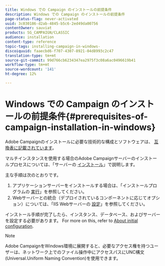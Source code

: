```yaml
---
title: Windows での Campaign のインストールの前提条件
description: Windows での Campaign のインストールの前提条件
page-status-flag: never-activated
uuid: 3c030186-d2ab-4845-b5c6-2ed49da00756
contentOwner: sauviat
products: SG_CAMPAIGN/CLASSIC
audience: installation
content-type: reference
topic-tags: installing-campaign-in-windows-
discoiquuid: faaecbd6-f707-4307-8921-04d8993c2c47
translation-type: tm+mt
source-git-commit: 99d766cb6234347ea2975f3c08a6ac0496619b41
workflow-type: tm+mt
source-wordcount: '141'
ht-degree: 12%

---
```



# Windows での Campaign のインストールの前提条件{#prerequisites-of-campaign-installation-in-windows}

Adobe Campaignのインストールに必要な技術的な構成とソフトウェアは、 [互換表に記載されています](../../rn/using/compatibility-matrix.md)。

マルチインスタンスを使用する場合のAdobe Campaignサーバーのインストールプロセスについては、「サーバーの [インストール](../../installation/using/installing-the-server.md)」で説明します。

主な手順は次のとおりです。

1. アプリケーションサーバーをインストールする場合は、「インストールプログラムの [実行](../../installation/using/installing-the-server.md#executing-the-installation-program)」を参照してください。
1. Webサーバーとの統合（デプロイされているコンポーネントに応じてオプション）については、「IIS Webサーバーの [設定](../../installation/using/integration-into-a-web-server-for-windows.md#configuring-the-iis-web-server)」を参照してください。

インストール手順が完了したら、インスタンス、データベース、およびサーバーを設定する必要があります。 For more on this, refer to [About initial configuration](../../installation/using/about-initial-configuration.md).

>[!NOTE]
>
>Adobe CampaignをWindows環境に展開すると、必要なアクセス権を持つユーザーは、ネットワーク上でのファイル操作中にアクセスパスにUNC構文(Universal.Uniform Naming Convention)を使用できます。

